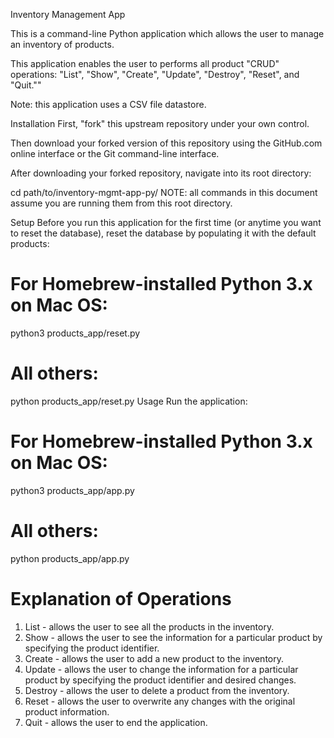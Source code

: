 Inventory Management App

This is a command-line Python application which allows the user to manage an inventory of products.

This application enables the user to performs all product "CRUD" operations: "List", "Show", "Create", "Update", "Destroy", "Reset", and "Quit.""

Note: this application uses a CSV file datastore.

Installation
First, "fork" this upstream repository under your own control.

Then download your forked version of this repository using the GitHub.com online interface or the Git command-line interface.

After downloading your forked repository, navigate into its root directory:

cd path/to/inventory-mgmt-app-py/
NOTE: all commands in this document assume you are running them from this root directory.

Setup
Before you run this application for the first time (or anytime you want to reset the database), reset the database by populating it with the default products:

# For Homebrew-installed Python 3.x on Mac OS:
python3 products_app/reset.py

# All others:
python products_app/reset.py
Usage
Run the application:

# For Homebrew-installed Python 3.x on Mac OS:
python3 products_app/app.py

# All others:
python products_app/app.py

# Explanation of Operations
1) List - allows the user to see all the products in the inventory.
2) Show - allows the user to see the information for a particular product by specifying the product identifier.
3) Create - allows the user to add a new product to the inventory.
4) Update - allows the user to change the information for a particular product by specifying the product identifier and desired changes.
5) Destroy - allows the user to delete a product from the inventory.
6) Reset - allows the user to overwrite any changes with the original product information.
7) Quit - allows the user to end the application.
